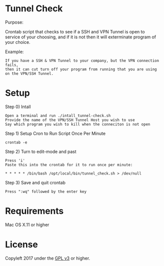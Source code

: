 Tunnel Check
=====
Purpose: 

Crontab script that checks to see if a SSH and VPN Tunnel is open to service of your choosing, 
and if it is not then it will exterminate program of your choice.

Example:

    If you have a SSH & VPN Tunnel to your company, but the VPN connection fails, 
    then it can cut turn off your program from running that you are using on the VPN/SSH Tunnel.


Setup
======

Step 0) Intall

    Open a terminal and run ./intall_tunnel-check.sh
    Provide the name of the VPN/SSH Tunnel Host you wish to use
    Say which program you wish to kill when the conneciton is not open

Step 1) Setup Cron to Run Script Once Per Minute

    crontab -e

Step 2) Turn to edit-mode and past

    Press 'i'
    Paste this into the crontab for it to run once per minute:
    
    * * * * * /bin/bash /opt/local/bin/tunnel_check.sh > /dev/null

Step 3) Save and quit crontab

    Press ":wq" followed by the enter key

Requirements
=====
Mac OS X.11 or higher


License
=====
Copyleft 2017 under the <a href="http://www.gnu.org/licenses/gpl-3.0.html">GPL v3</a> or higher.

	
